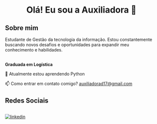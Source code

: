 
<h1 align="center">Olá! Eu sou a Auxiliadora 👋</h1>


 <h2>Sobre mim</h2> 
Estudante de Gestão da tecnologia da informação. 
Estou constantemente buscando novos desafios e oportunidades para expandir meu conhecimento e habilidades.
<br />
<br />



**Graduada em Logística** 


🌱 Atualmente estou aprendendo Python

📫 Como entrar em contato comigo? auxiliadorad17@gmail.com

<h2>Redes Sociais</h2>

<div style="display: flex">
<br>

[![linkedin](https://img.shields.io/badge/linkedin-000?style=for-the-badge&logo=linkedin&logoColor=blue)](https://www.linkedin.com/in/auxiliadora-divina-a1b2203b/)

</div>



























